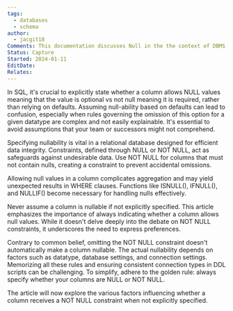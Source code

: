 ```yaml
---
tags:
  - databases
  - schema
author:
  - jacgit18
Comments: This documentation discusses Null in the the context of DBMS.
Status: Capture
Started: 2024-01-11
EditDate: 
Relates:
---
```

In SQL, it's crucial to explicitly state whether a column allows NULL values meaning that the value is optional vs not null meaning it is required, rather than relying on defaults. Assuming null-ability based on defaults can lead to confusion, especially when rules governing the omission of this option for a given datatype are complex and not easily explainable. It's essential to avoid assumptions that your team or successors might not comprehend.

Specifying nullability is vital in a relational database designed for efficient data integrity. Constraints, defined through NULL or NOT NULL, act as safeguards against undesirable data. Use NOT NULL for columns that must not contain nulls, creating a constraint to prevent accidental omissions.

Allowing null values in a column complicates aggregation and may yield unexpected results in WHERE clauses. Functions like ISNULL(), IFNULL(), and NULLIF() become necessary for handling nulls effectively.

Never assume a column is nullable if not explicitly specified. This article emphasizes the importance of always indicating whether a column allows null values. While it doesn't delve deeply into the debate on NOT NULL constraints, it underscores the need to express preferences.

Contrary to common belief, omitting the NOT NULL constraint doesn't automatically make a column nullable. The actual nullability depends on factors such as datatype, database settings, and connection settings. Memorizing all these rules and ensuring consistent connection types in DDL scripts can be challenging. To simplify, adhere to the golden rule: always specify whether your columns are NULL or NOT NULL.

The article will now explore the various factors influencing whether a column receives a NOT NULL constraint when not explicitly specified.